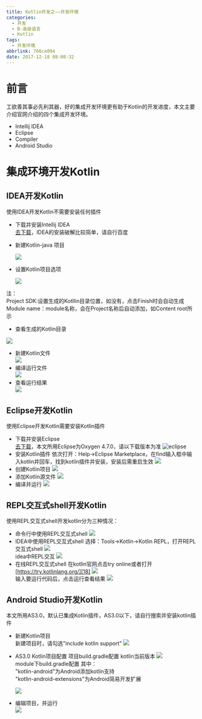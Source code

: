 ```yaml
---
title: Kotlin开发之——开发环境
categories:
  - 开发
  - B-高级语言
  - Kotlin
tags:
  - 开发环境
abbrlink: 766ce094
date: 2017-12-18 08:08:32
---
```

# 前言
工欲善其事必先利其器，好的集成开发环境更有助于Kotlin的开发进度，本文主要介绍官网介绍的四个集成开发环境。

- Intellij IDEA
- Eclipse
- Compiler
- Android Studio
<!--more-->

# 集成环境开发Kotlin

## IDEA开发Kotlin
使用IDEA开发Kotlin不需要安装任何插件

- 下载并安装Intellij IDEA    
[去下载][1]，IDEA的安装破解比较简单，请自行百度
- 新建Kotlin-java 项目

	![][2]
- 设置Kotlin项目选项

	![][3]

注：    
Project SDK:设置生成的Kotllin目录位置，如没有，点击Finish时会自动生成    
Module name：module名称，会在Project名称后自动添加，如Content root所示
- 查看生成的Kotlin目录

![][4]
- 新建Kotlin文件  
![][5]
- 编译运行文件  
![][6]
- 查看运行结果  
![][7]

## Eclipse开发Kotlin
使用Eclipse开发Kotlin需要安装Kotlin插件

- 下载并安装Eclipse   
[去下载][8]，本文所用Eclipse为Oxygen 4.7.0，请以下载版本为准 
![eclipse][9]   
- 安装Kotlin插件
依次打开：Help->Eclipse Marketplace，在find输入框中输入kotlin并回车，找到kotlin插件并安装，安装后需重启生效
![][10]  
- 创建Kotlin项目
![][11]   
- 添加Kotlin源文件
![][12]  
- 编译并运行
![][13]  
## REPL交互式shell开发Kotlin
使用REPL交互式shell开发kotlin分为三种情况：   

- 命令行中使用REPL交互式shell
![][14]  
- IDEA中使用REPL交互式shell
选择：Tools->Kotlin->Kotlin REPL，打开REPL交互式shell
![][15]  
idea中REPL交互
![][16]  
- 在线REPL交互式shell
在kotlin官网点击try online或者打开[https://try.kotlinlang.org/][18]
![][17]    
输入要运行代码后，点击运行查看结果
![][19]  
## Android Studio开发Kotlin
本文所用AS3.0，默认已集成Kotlin插件，AS3.0以下，请自行搜索并安装kotlin插件

- 新建Kotlin项目     
新建项目时，请勾选"include kotlin support"
![][20]  
- AS3.0 Kotlin项目配置
项目build.gradle配置
kotlin当前版本
![][21]   
module下build.gradle配置
其中：    
"kotlin-android"为Android添加kotlin支持   
"kotlin-android-extensions"为Android简易开发扩展

	![][22]  
- 编辑项目，并运行  
	![][23]  



[1]: https://www.jetbrains.com/idea/
[2]: https://cdn.staticaly.com/gh/PGzxc/CDN/master/blog-image/kotlin-idea-new.png
[3]: https://cdn.staticaly.com/gh/PGzxc/CDN/master/blog-image/kotlin-idea-setting.png
[4]: https://cdn.staticaly.com/gh/PGzxc/CDN/master/blog-image/kotlin-idea-sample-content.png
[5]: https://cdn.staticaly.com/gh/PGzxc/CDN/master/blog-image/kotlin-idea-file.png
[6]: https://cdn.staticaly.com/gh/PGzxc/CDN/master/blog-image/kotlin-idea-run.png
[7]: https://cdn.staticaly.com/gh/PGzxc/CDN/master/blog-image/kotlin-idea-run-result.png
[8]: https://www.eclipse.org/downloads/
[9]: https://cdn.staticaly.com/gh/PGzxc/CDN/master/blog-image/eclipse-download.png 
[10]: https://cdn.staticaly.com/gh/PGzxc/CDN/master/blog-image/eclipse-kotlin-plug.png
[11]: https://cdn.staticaly.com/gh/PGzxc/CDN/master/blog-image/eclipse-kotlin-new.png
[12]: https://cdn.staticaly.com/gh/PGzxc/CDN/master/blog-image/eclipse-kotlin-source.png
[13]: https://cdn.staticaly.com/gh/PGzxc/CDN/master/blog-image/eclipse-kotlin-run.png
[14]: https://cdn.staticaly.com/gh/PGzxc/CDN/master/blog-image/cmd-kotlin-shell.png
[15]: https://cdn.staticaly.com/gh/PGzxc/CDN/master/blog-image/idea-kotlin-shell.png
[16]: https://cdn.staticaly.com/gh/PGzxc/CDN/master/blog-image/idea-kotlin-shell-run.png
[17]: https://cdn.staticaly.com/gh/PGzxc/CDN/master/blog-image/try-kotlin-online.png
[18]: https://try.kotlinlang.org/
[19]: https://cdn.staticaly.com/gh/PGzxc/CDN/master/blog-image/kotlin-online-run.png
[20]: https://cdn.staticaly.com/gh/PGzxc/CDN/master/blog-image/as3.0-kotlin-support.png
[21]: https://cdn.staticaly.com/gh/PGzxc/CDN/master/blog-image/as3.0-kotlin-project-config.png
[22]: https://cdn.staticaly.com/gh/PGzxc/CDN/master/blog-image/as3.0-kotlin-module-config.png
[23]: https://cdn.staticaly.com/gh/PGzxc/CDN/master/blog-image/as3.0-kotlin-run.png